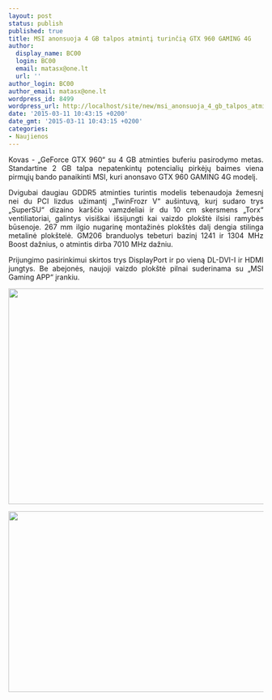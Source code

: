 ```yaml
---
layout: post
status: publish
published: true
title: MSI anonsuoja 4 GB talpos atmintį turinčią GTX 960 GAMING 4G
author:
  display_name: BC00
  login: BC00
  email: matasx@one.lt
  url: ''
author_login: BC00
author_email: matasx@one.lt
wordpress_id: 8499
wordpress_url: http://localhost/site/new/msi_anonsuoja_4_gb_talpos_atminti_turincia_gtx_960_gaming_4g/
date: '2015-03-11 10:43:15 +0200'
date_gmt: '2015-03-11 10:43:15 +0200'
categories:
- Naujienos
---
```

<p style="text-align: justify;">
	Kovas - &bdquo;GeForce GTX 960&ldquo; su 4 GB atminties buferiu pasirodymo metas. Standartine 2 GB talpa nepatenkintų potencialių pirkėjų baimes viena pirmųjų bando panaikinti MSI, kuri anonsavo GTX 960 GAMING 4G modelį.</p>
<p style="text-align: justify;">
	Dvigubai daugiau GDDR5 atminties turintis modelis tebenaudoja žemesnį nei du PCI lizdus užimantį &bdquo;TwinFrozr V&ldquo; au&scaron;intuvą, kurį sudaro trys &bdquo;SuperSU&ldquo; dizaino kar&scaron;čio vamzdeliai ir du 10 cm skersmens &bdquo;Torx&ldquo; ventiliatoriai, galintys visi&scaron;kai i&scaron;sijungti kai vaizdo plok&scaron;tė ilsisi ramybės būsenoje. 267 mm ilgio nugarinę montažinės plok&scaron;tės dalį dengia stilinga metalinė plok&scaron;telė. GM206 branduolys tebeturi bazinį 1241 ir 1304 MHz Boost dažnius, o atmintis dirba 7010 MHz dažniu.</p>
<p style="text-align: justify;">
	Prijungimo pasirinkimui skirtos trys DisplayPort ir po vieną DL-DVI-I ir HDMI jungtys. Be abejonės, naujoji vaizdo plok&scaron;tė pilnai suderinama su &bdquo;MSI Gaming APP&ldquo; įrankiu.</p>
<p>
	<img alt="" src="http://technews.lt/userfiles/msigtx9604g.jpg" style="width: 520px; height: 426px;" /></p>
<p>
	<img alt="" src="http://technews.lt/userfiles/msigtx9604gback.jpg" style="width: 520px; height: 357px;" /></p>
